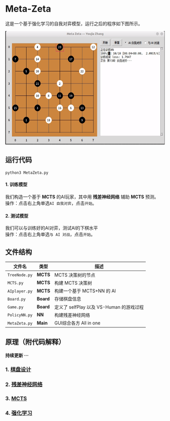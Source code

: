# Meta-Zeta
这是一个基于强化学习的自我对弈模型，运行之后的程序如下图所示。

<div align=center>
<img src="images/show-how.gif" width = "551" height = "357" align=center/>
</div>

## 运行代码
```
python3 MetaZeta.py
```
#### 1. 训练模型
我们构造一个基于 **MCTS** 的AI玩家，其中用 **残差神经网络** 辅助 **MCTS** 预测。    
操作：点击右上角单选`AI 自我对弈`，点击`开始`。

#### 2. 测试模型 
我们可以与训练好的AI对弈，测试AI的下棋水平  
操作：点击右上角单选`与 AI 对战`，点击`开始`。

## 文件结构
|文件名|类型|描述|     
|-|-|-|
|`TreeNode.py`|**MCTS**| MCTS 决策树的节点| 
|`MCTS.py`|**MCTS**|构建 MCTS 决策树|  
|`AIplayer.py`|**MCTS**|构建一个基于 MCTS+NN 的 AI|  
|`Board.py`|**Board**|存储棋盘信息| 
|`Game.py`|**Board**|定义了 selfPlay 以及 VS-Human 的游戏过程|  
|`PolicyNN.py`|**NN**|构建残差神经网络| 
|`MetaZeta.py`|**Main**|GUI综合各方 All in one| 

## 原理（附代码解释）
**持续更新 ···**
### 1. [棋盘设计](docs/Board.md)
### 2. [残差神经网络](docs/PolicyNN.md)
### 3. [MCTS](docs/MCTS.md)
### 4. [强化学习](docs/RL.md)


